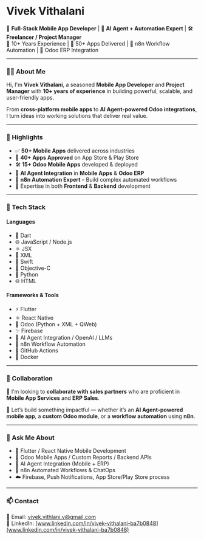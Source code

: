 # Vivek Vithalani

📱 **Full-Stack Mobile App Developer** | 🧠 **AI Agent + Automation Expert** | 🛠️ **Freelancer / Project Manager**  
🚀 10+ Years Experience | 📲 50+ Apps Delivered | 🔄 n8n Workflow Automation | 🔗 Odoo ERP Integration

---

### 👨‍💻 About Me

Hi, I'm **Vivek Vithalani**, a seasoned **Mobile App Developer** and **Project Manager** with **10+ years of experience** in building powerful, scalable, and user-friendly apps.

From **cross-platform mobile apps** to **AI Agent-powered Odoo integrations**, I turn ideas into working solutions that deliver real value.

---

### 🚀 Highlights

- ✅ **50+ Mobile Apps** delivered across industries  
- 📱 **40+ Apps Approved** on App Store & Play Store  
- 🛠️ **15+ Odoo Mobile Apps** developed & deployed  
- 🧠 **AI Agent Integration** in **Mobile Apps** & **Odoo ERP**  
- 🔁 **n8n Automation Expert** – Build complex automated workflows  
- 🧩 Expertise in both **Frontend** & **Backend** development  

---

### 💼 Tech Stack

#### **Languages**
- 🎯 Dart  
- 🌐 JavaScript / Node.js  
- ⚛️ JSX  
- 📝 XML  
- 🍏 Swift  
- 🍏 Objective-C  
- 🐍 Python  
- 🌐 HTML  

#### **Frameworks & Tools**
- ⚡ Flutter  
- ⚛️ React Native  
- 🧩 Odoo (Python + XML + QWeb)  
- ✨ Firebase  
- 🧠 AI Agent Integration / OpenAI / LLMs  
- 🔄 n8n Workflow Automation  
- 🧰 GitHub Actions  
- 🐳 Docker  

---

### 🤝 Collaboration

🚀 I'm looking to **collaborate with sales partners** who are proficient in **Mobile App Services** and **ERP Sales**.

💬 Let’s build something impactful — whether it’s an **AI Agent-powered mobile app**, a **custom Odoo module**, or a **workflow automation** using **n8n**.

---

### 💬 Ask Me About

- 📱 Flutter / React Native Mobile Development  
- 🔧 Odoo Mobile Apps / Custom Reports / Backend APIs  
- 🧠 AI Agent Integration (Mobile + ERP)  
- 🔄 n8n Automated Workflows & ChatOps  
- ☁️ Firebase, Push Notifications, App Store/Play Store process  

---

### 📫 Contact

📧 Email: [vivek.vithlani.v@gmail.com](mailto:vivek.vithlani.v@gmail.com)  
🔗 LinkedIn: [www.linkedin.com/in/vivek-vithalani-ba7b0848](www.linkedin.com/in/vivek-vithalani-ba7b0848)
